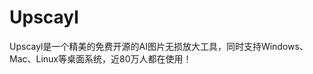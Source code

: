 # Upscayl

<div class="panel site-content card transparent">
<div class="card-body p-0">
<div class="panel-body single my-4 ">

Upscayl是一个精美的免费开源的AI图片无损放大工具，同时支持Windows、Mac、Linux等桌面系统，近80万人都在使用！

</div>
</div>
</div>